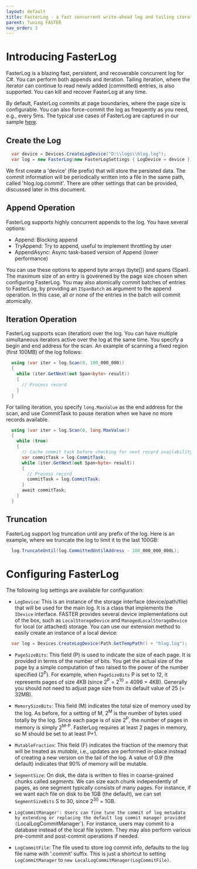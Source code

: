 ```yaml
---
layout: default
title: FasterLog - a fast concurrent write-ahead log and tailing iterator
parent: Tuning FASTER
nav_order: 3
---
```


# Introducing FasterLog

FasterLog is a blazing fast, persistent, and recoverable concurrent log for C#. You can perform
both appends and iteration. Tailing iteration, where the iterator can continue to read newly
added (committed) entries, is also supported. You can kill and recover FasterLog at any time.

By default, FasterLog commits at page boundaries, where the page size is configurable. You can
also force-commit the log as frequently as you need, e.g., every 5ms. The typical use cases of
FasterLog are captured in our sample [here](https://github.com/microsoft/FASTER/blob/master/cs/playground/FasterLogSample/Program.cs).

## Create the Log

```cs
  var device = Devices.CreateLogDevice("D:\\logs\\hlog.log");
  var log = new FasterLog(new FasterLogSettings { LogDevice = device });
```

We first create a 'device' (file prefix) that will store the persisted data. The commit information
will be periodically written into a file in the same path, called 'hlog.log.commit'. There are
other settings that can be provided, discussed later in this document.

## Append Operation

FasterLog supports highly concurrent appends to the log. You have several options:

* Append: Blocking append
* TryAppend: Try to append, useful to implement throttling by user
* AppendAsync: Async task-based version of Append (lower performance)

You can use these options to append byte arrays (byte[]) and spans (Span<byte>). The maximum size of an
entry is goverened by the page size chosen when configuring FasterLog. You may also atomically commit
batches of entries to FasterLog, by providing an `ISpanBatch` as argument to the append operation. In
this case, all or none of the entries in the batch will commit atomically.

## Iteration Operation

FasterLog supports scan (iteration) over the log. You can have multiple simultaneous iterators active
over the log at the same time. You specify a begin and end address for the scan. An example of
scanning a fixed region (first 100MB) of the log follows:

```cs
  using (var iter = log.Scan(0, 100_000_000))
  {
    while (iter.GetNext(out Span<byte> result))
    {
      // Process record
    }
  }
```

For tailing iteration, you specify `long.MaxValue` as the end address for the scan, and use CommitTask
to pause iteration when we have no more records available.

```cs
  using (var iter = log.Scan(0, long.MaxValue))
  {
    while (true)
    {
      // Cache commit task before checking for next record availability
      var commitTask = log.CommitTask;
      while (iter.GetNext(out Span<byte> result))
      {
        // Process record
        commitTask = log.CommitTask;
      }
      await commitTask;
    }
  }
```


## Truncation

FasterLog support log truncation until any prefix of the log. Here is an example, where we truncate the
log to limit it to the last 100GB:

```cs
  log.TruncateUntil(log.CommittedUntilAddress - 100_000_000_000L);
```


# Configuring FasterLog

The following log settings are available for configuration:

* `LogDevice`: This is an instance of the storage interface (device/path/file) that will be used for the
main log. It is a class that implements the `IDevice` interface. FASTER provides several device implementations 
out of the box, such as `LocalStorageDevice` and `ManagedLocalStorageDevice` for local (or attached) storage.
You can use our extension method to easily create an instance of a local device:
```cs
  var log = Devices.CreateLogDevice(Path.GetTempPath() + "hlog.log");
```

* `PageSizeBits`: This field (P) is used to indicate the size of each page. It is provided in terms of the number
of bits. You get the actual size of the page by a simple computation of two raised to the power of the number
specified (2<sup>P</sup>). For example, when `PageSizeBits` P is set to 12, it represents pages of size 4KB 
(since 2<sup>P</sup> = 2<sup>10</sup> = 4096 = 4KB). Generally you should not need to adjust page size from its
default value of 25 (= 32MB).

* `MemorySizeBits`: This field (M) indicates the total size of memory used by the log. As before, for a setting
of M, 2<sup>M</sup> is the number of bytes used totally by the log. Since each page is of size 2<sup>P</sup>, the 
number of pages in memory is simply 2<sup>M-P</sup>. FasterLog requires at least 2 pages in memory, so M should be 
set to at least P+1.

* `MutableFraction`: This field (F) indicates the fraction of the memory that will be treated as _mutable_, i.e.,
updates are performed in-place instead of creating a new version on the tail of the log. A value of 0.9 (the
default) indicates that 90% of memory will be mutable.

* `SegmentSize`: On disk, the data is written to files in coarse-grained chunks called _segments_. We can size 
each chunk independently of pages, as one segment typically consists of many pages. For instance, if we want
each file on disk to be 1GB (the default), we can set `SegmentSizeBits` S to 30, since 2<sup>30</sup> = 1GB.

* `LogCommitManager': Users can fine tune the commit of log metadata by extending or replacing the default log
commit manager provided (`LocalLogCommitManager`). For instance, users may commit to a database instead of the
local file system. They may also perform various pre-commit and post-commit operations if needed.

* `LogCommitFile`: The file used to store log commit info, defaults to the log file name with '.commit' suffix.
This is just a shortcut to setting `LogCommitManager` to `new LocalLogCommitManager(LogCommitFile)`.
